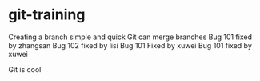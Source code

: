 # git-training
Creating a branch simple and quick
Git can merge branches
Bug 101 fixed by zhangsan
Bug 102 fixed by lisi
Bug 101 Fixed by xuwei
Bug 101 fixed by xuwei

Git is cool
